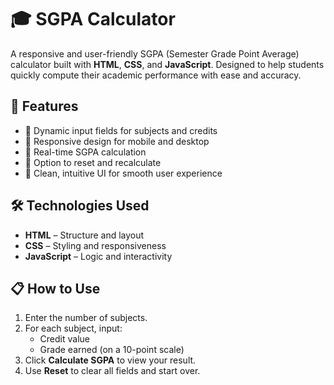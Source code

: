 # 🎓 SGPA Calculator

A responsive and user-friendly SGPA (Semester Grade Point Average) calculator built with **HTML**, **CSS**, and **JavaScript**. Designed to help students quickly compute their academic performance with ease and accuracy.

## 🚀 Features

- 🔢 Dynamic input fields for subjects and credits  
- 📱 Responsive design for mobile and desktop  
- 🧮 Real-time SGPA calculation  
- 💾 Option to reset and recalculate  
- 🎨 Clean, intuitive UI for smooth user experience  

## 🛠️ Technologies Used

- **HTML** – Structure and layout  
- **CSS** – Styling and responsiveness  
- **JavaScript** – Logic and interactivity  

## 📋 How to Use

1. Enter the number of subjects.  
2. For each subject, input:
   - Credit value  
   - Grade earned (on a 10-point scale)  
3. Click **Calculate SGPA** to view your result.  
4. Use **Reset** to clear all fields and start over.
